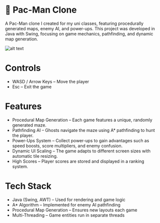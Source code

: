 # 👻 Pac-Man Clone
A Pac-Man clone I created for my uni classes, featuring procedurally generated maps, enemy AI, and power-ups. This project was developed in Java with Swing, focusing on game mechanics, pathfinding, and dynamic map generation.

![alt text](<gameplay.gif>)
# Controls
- WASD / Arrow Keys – Move the player
- Esc – Exit the game

# Features
- Procedural Map Generation – Each game features a unique, randomly generated maze.
- Pathfinding AI – Ghosts navigate the maze using A* pathfinding to hunt the player.
- Power-Ups System – Collect power-ups to gain advantages such as speed boosts, score multipliers, and enemy confusion.
- Dynamic UI Scaling – The game adapts to different screen sizes with automatic tile resizing.
- High Scores – Player scores are stored and displayed in a ranking system.


# Tech Stack
- Java (Swing, AWT) – Used for rendering and game logic
- A* Algorithm – Implemented for enemy AI pathfinding
- Procedural Map Generation – Ensures new layouts each game
- Multi-Threading – Game entities run in separate threads